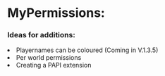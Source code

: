 <h1>MyPermissions:</h1>
<article>
<h3>Ideas for additions:</h3>
<li>Playernames can be coloured (Coming in V.1.3.5)</li>
<li>Per world permissions</li>
<li>Creating a PAPI extension</li>
</article>
